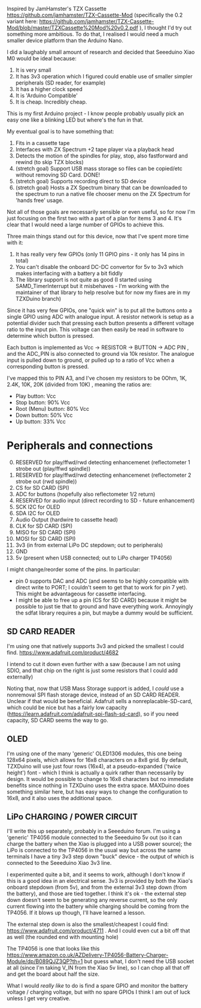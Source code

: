 Inspired by JamHamster's TZX Cassette  https://github.com/jamhamster/TZX-Cassette-Mod (specifically the 0.2 variant here: https://github.com/jamhamster/TZX-Cassette-Mod/blob/master/TZXCassette%20Mod%20v0.2.pdf ), I thought I'd try out something more ambitious.  To do that, I realised I would need a much smaller device platform than the Arduino Nano.

I did a laughably small amount of research and decided that Seeeduino Xiao M0 would be ideal because:

1. It is very small
2. It has 3v3 operation which I figured could enable use of smaller simpler peripherals (SD reader, for example)
3. It has a higher clock speed
4. It is 'Arduino Compatible'
5. It is cheap. Incredibly cheap.

This is my first Arduino project - I know people probably usually pick an easy one like a blinking LED but where's the fun in that.

My eventual goal is to have something that:

1. Fits in a cassette tape
2. Interfaces with ZX Spectrum +2 tape player via a playback head
3. Detects the motion of the spindles for play, stop, also fastforward and rewind (to skip TZX blocks)
4. (stretch goal) Support USB mass storage so files can be copied/etc without removing SD Card.  DONE!
5. (stretch goal) Supports recording direct to SD device
6. (stretch goal) Hosts a ZX Spectrum binary that can be downloaded to the spectrum to run a native file chooser menu on the ZX Spectrum for 'hands free' usage.

Not all of those goals are necessarily sensible or even useful, so for now I'm just focusing on the first two with a part of a plan for items 3 and 4.  It's clear that I would need a large number of GPIOs to achieve this.

Three main things stand out for this device, now that I've spent more time with it:

1. It has really very few GPIOs (only 11 GPIO pins - it only has 14 pins in total)
2. You can't disable the onboard DC-DC convertor for 5v to 3v3 which makes interfacing with a battery a bit fiddly
3. The library support is not quite as good (I started using SAMD_TimerInterrupt but it misbehaves - I'm working with the maintainer of that library to help resolve but for now my fixes are in my TZXDuino branch)

Since it has very few GPIOs, one "quick win" is to put all the buttons onto a single GPIO using ADC with analogue input.  A resistor network is setup as a potential divider such that pressing each button presents a different voltage ratio to the input pin.  This voltage can then easily be read in software to determine which button is pressed.

Each button is implemented as Vcc -> RESISTOR -> BUTTON -> ADC PIN , and the ADC_PIN is also connected to ground via 10k resistor.  The analogue input is pulled down to ground, or pulled up to a ratio of Vcc when a corresponding button is pressed.

I've mapped this to PIN A3, and I've chosen my resistors to be 0Ohm, 1K, 2.4K, 10K, 20K (divided from 10K) , meaning the ratios are:

* Play button: Vcc
* Stop button: 90% Vcc
* Root (Menu) button: 80% Vcc
* Down button: 50% Vcc
* Up button: 33% Vcc


# Peripherals and connections

0.  RESERVED for play/ffwd/rwd detecting enhancemenet (reflectometer 1 strobe out (play/ffwd spindle)) 
1.  RESERVED for play/ffwd/rwd detecting enhancemenet (reflectometer 2 strobe out (rwd spindle))
2.  CS for SD CARD (SPI)
3.  ADC for buttons (hopefully also reflectometer 1/2 return)
4.  RESERVED for audio input (direct recording to SD - future enhancement)
5.  SCK I2C for OLED
6.  SDA I2C for OLED
7.  Audio Output (hardwire to cassette head)
8.  CLK for SD CARD (SPI)
9.  MISO for SD CARD (SPI)
10.  MOSI for SD CARD (SPI)
11.  3v3 (in from external LiPo DC stepdown; out to peripherals)
12.  GND
13.  5v (present when USB connected; out to LiPo charger TP4056)

I might change/reorder some of the pins. In particular:
* pin 0 supports DAC and ADC (and seems to be highly compatible with direct write to PORT;  I couldn't seem to get that to work for pin 7 yet).  This might be advantageous for cassette interfacing.
* I might be able to free up a pin (CS for SD CARD) because it might be possible to just tie that to ground and have everything work.  Annoyingly the sdfat library requires a pin, but maybe a dummy would be sufficient.

## SD CARD READER
I'm using one that natively supports 3v3 and picked the smallest I could find.  https://www.adafruit.com/product/4682

I intend to cut it down even further with a saw (because I am not using SDIO, and that chip on the right is just some resistors that I could add externally)

Noting that, now that USB Mass Storage support is added, I *could* use a nonremoval SPI flash storage device, instead of an SD CARD READER.  Unclear if that would be beneficial.  Adafruit sells a nonreplacable-SD-card, which could be nice but has a fairly low capacity (https://learn.adafruit.com/adafruit-spi-flash-sd-card), so if you need capacity, SD CARD seems the way to go.

## OLED
I'm using one of the many 'generic' OLED1306 modules, this one being 128x64 pixels, which allows for 16x8 characters on a 8x8 grid.
By default, TZXDuino will use just four rows (16x4), at a pseudo-expanded ('twice height') font  -  which I think is actually a quirk rather than necessarily by design.  It would be possible to change to 16x8 characters but no immediate benefits since nothing in TZXDuino uses the extra space.  MAXDuino does something similar here, but has easy ways to change the configuration to 16x8, and it also uses the additional space.

## LiPo CHARGING / POWER CIRCUIT
I'll write this up separately, probably in a Seeeduino forum.  I'm using a 'generic' TP4056 module connected to the Seeeduino 5v out (so it can charge the battery when the Xiao is plugged into a USB power source); the LiPo is connected to the TP4056 in the usual way but across the same terminals I have a tiny 3v3 step down "buck" device - the output of which is connected to the Seeeduino Xiao 3v3 line.

I experimented quite a bit, and it seems to work, although I don't know if this is a good idea in an electrical sense.  3v3 is provided by both the Xiao's onboard stepdown (from 5v), and from the external 3v3 step down (from the battery), and those are tied together.  I think it's ok - the external step down doesn't seem to be generating any reverse current, so the only current flowing into the battery while charging should be coming from the TP4056.  If it blows up though, I'll have learned a lesson.

The external step down is also the smallest/cheapest I could find: https://www.adafruit.com/product/4711 .  And I could even cut a bit off that as well (the rounded end with mounting hole)

The TP4056 is one that looks like this https://www.amazon.co.uk/AZDelivery-TP4056-Battery-Charger-Module/dp/B089QJZ3QP?th=1 but guess what, I don't need the USB socket at all (since I'm taking V_IN from the Xiao 5v line), so I can chop all that off and get the board about half the size.

What I would *really like* to do is find a spare GPIO and monitor the battery voltage / charging voltage, but with no spare GPIOs I think I am out of luck unless I get very creative.
